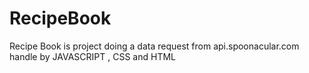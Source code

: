# RecipeBook
Recipe Book is project doing a data request  from api.spoonacular.com handle by JAVASCRIPT , CSS and HTML
